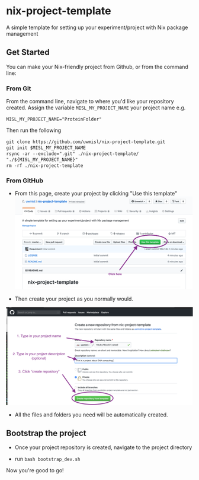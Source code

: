 # nix-project-template
A simple template for setting up your experiment/project with Nix package management


## Get Started 

You can make your Nix-friendly project from Github, or from the command line: 

### From Git

From the command line, navigate to where you'd like your repository created.
Assign the variable `MISL_MY_PROJECT_NAME` your project name e.g.

```
MISL_MY_PROJECT_NAME="ProteinFolder"
```
Then run the following
```
git clone https://github.com/uwmisl/nix-project-template.git
git init $MISL_MY_PROJECT_NAME
rsync -ar --exclude=".git" ./nix-project-template/ "./${MISL_MY_PROJECT_NAME}"
rm -rf ./nix-project-template
```

### From GitHub 

- From this page, create your project by clicking "Use this template" 
![](docs/clickme0.png)

- Then create your project as you normally would.

![](docs/clickme1.png)

-  All the files and folders you need will be automatically created. 

## Bootstrap the project 

- Once your project repository is created, navigate to the project directory 

- run `bash bootstrap_dev.sh`

Now you're good to go!
